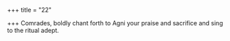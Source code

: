 +++
title = "22"

+++
Comrades, boldly chant forth to Agni your praise and sacrifice and sing to the ritual adept.
